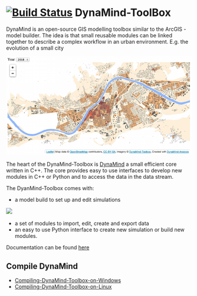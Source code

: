 [![Build Status](https://travis-ci.org/iut-ibk/DynaMind-ToolBox.svg?branch=master)](https://travis-ci.org/iut-ibk/DynaMind-ToolBox)
DynaMind-ToolBox 
================

DynaMind is an open-source GIS modelling toolbox similar to the ArcGIS - model builder. The idea is that small reusable modules can be linked together to describe a complex workflow in an urban environment. E.g. the evolution of a small city

<a href="http://htmlpreview.github.io/?https://github.com/christianurich/DynaMind-Analysis/blob/master/viewer/viewer.html"><img src="https://github.com/christianurich/DynaMind-Analysis/blob/master/viewer.png?raw=true" border="0"></a> 

The heart of the DynaMind-Toolbox is [DynaMind](https://github.com/iut-ibk/DynaMind) a small efficient core written in C++. The core provides easy to use interfaces to develop new modules in C++ or Python and to access the data in the data stream. 

The DyanMind-Toolbox comes with:


- a model build to set up and edit simulations

<img src="https://github.com/iut-ibk/DynaMind-Gui/blob/master/doc/images/gui_with_view.png?raw=true" border="0">

- a set of modules to import, edit, create and export data
- an easy to use Python interface to create new simulation or build new modules.

Documentation can be found [here](http://iut-ibk.github.io/DynaMind-ToolBox)
 
## Compile DynaMind
- [Compiling-DynaMind-Toolbox-on-Windows](https://github.com/iut-ibk/DynaMind-ToolBox/wiki/Compiling-DynaMind-Toolbox-on-Windows)
- [Compiling-DynaMind-Toolbox-on-Linux](https://github.com/iut-ibk/DynaMind-ToolBox/wiki/Compiling-DynaMind-Toolbox-on-Linux)



